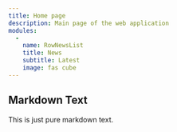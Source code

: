 ```yaml
---
title: Home page
description: Main page of the web application
modules:
  -
    name: RowNewsList
    title: News
    subtitle: Latest
    image: fas cube
---
```

## Markdown Text
This is just pure markdown text.